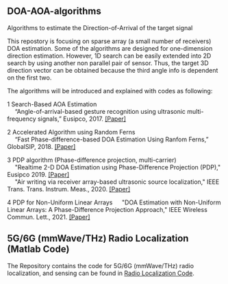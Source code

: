 ## DOA-AOA-algorithms
Algorithms to estimate the Direction-of-Arrival of the target signal

This repostory is focusing on sparse array (a small number of receivers) DOA estimation. Some of the algorithms are designed for one-dimension direction estimation. However, 1D search can be easily extended into 2D search by using another non parallel pair of sensor. Thus, the target 3D direction vector can be obtained because the third angle info is dependent on the first two.

The algorithms will be introduced and explained with codes as following:

1 Search-Based AOA Estimation\
&emsp; “Angle-of-arrival-based gesture recognition using ultrasonic multi-frequency signals,” Eusipco, 2017. [[Paper]](https://ieeexplore.ieee.org/stamp/stamp.jsp?arnumber=8081160)
    
2 Accelerated Algorithm using Random Ferns\
&emsp; “Fast Phase-difference-based DOA Estimation Using Ranfom Ferns,” GlobalSIP, 2018. [[Paper]](https://ieeexplore.ieee.org/stamp/stamp.jsp?arnumber=8646676)
    
3 PDP algorithm (Phase-difference projection, multi-carrier)\
&emsp; "Realtime 2-D DOA Estimation using Phase-Difference Projection (PDP)," Eusipco 2019. [[Paper]](https://ieeexplore.ieee.org/stamp/stamp.jsp?arnumber=8902804)\
&emsp; "Air writing via receiver array-based ultrasonic source localization," IEEE Trans. Trans. Instrum. Meas., 2020. [[Paper]](https://ieeexplore.ieee.org/stamp/stamp.jsp?arnumber=9082625)
    
4 PDP for Non-Uniform Linear Arrays
&emsp; "DOA Estimation with Non-Uniform Linear Arrays: A Phase-Difference Projection Approach," IEEE Wireless Commun. Lett., 2021. [[Paper]](https://ieeexplore.ieee.org/stamp/stamp.jsp?arnumber=9506874)

## 5G/6G (mmWave/THz) Radio Localization (Matlab Code)
The Repository contains the code for 5G/6G (mmWave/THz) radio localization, and sensing can be found in [Radio Localization Code](https://github.com/chenhui07c8/Radio_Localization).
